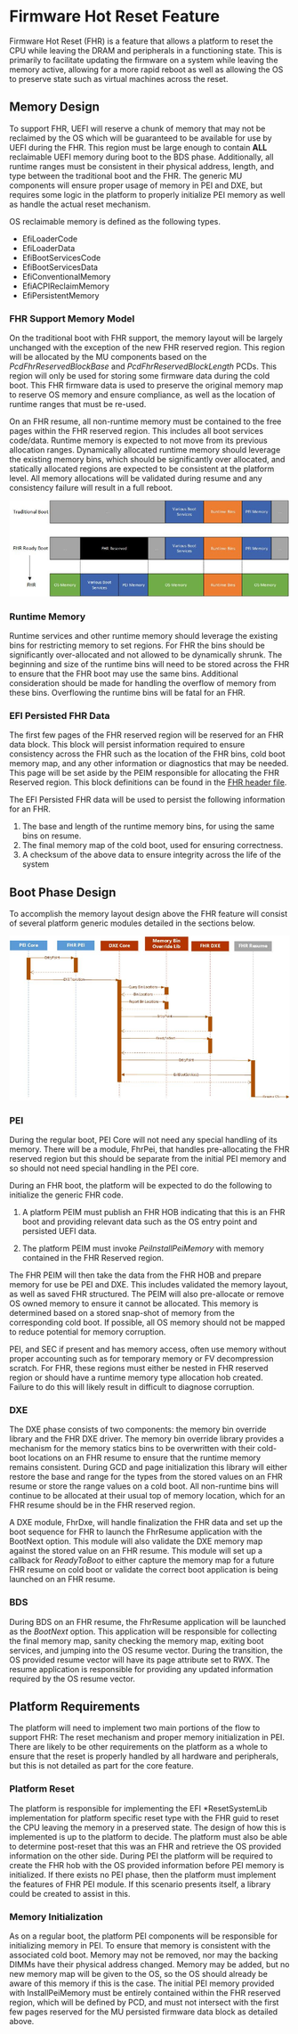 # Firmware Hot Reset Feature

Firmware Hot Reset (FHR) is a feature that allows a platform to reset the CPU
while leaving the DRAM and peripherals in a functioning state. This is primarily
to facilitate updating the firmware on a system while leaving the memory active,
allowing for a more rapid reboot as well as allowing the OS to preserve state such
as virtual machines across the reset.

## Memory Design

To support FHR, UEFI will reserve a chunk of memory that may not be reclaimed by the
OS which will be guaranteed to be available for use by UEFI during the FHR. This
region must be large enough to contain __ALL__ reclaimable UEFI memory during
boot to the BDS phase. Additionally, all runtime ranges must be consistent in
their physical address, length, and type between the traditional boot and the
FHR. The generic MU components will ensure proper usage of memory in PEI and DXE,
but requires some logic in the platform to properly initialize PEI memory as well
as handle the actual reset mechanism.

OS reclaimable memory is defined as the following types.

- EfiLoaderCode
- EfiLoaderData
- EfiBootServicesCode
- EfiBootServicesData
- EfiConventionalMemory
- EfiACPIReclaimMemory
- EfiPersistentMemory

### FHR Support Memory Model

On the traditional boot with FHR support, the memory layout will be largely
unchanged with the exception of the new FHR reserved region. This region will be
allocated by the MU components based on the _PcdFhrReservedBlockBase_ and
_PcdFhrReservedBlockLength_ PCDs. This region will only be used for storing some
firmware data during the cold boot. This FHR firmware data is used to preserve
the original memory map to reserve OS memory and ensure compliance, as well as
the location of runtime ranges that must be re-used.

On an FHR resume, all non-runtime memory must be contained to the free pages
within the FHR reserved region. This includes all boot services code/data.
Runtime memory is expected to not move from its previous allocation ranges.
Dynamically allocated runtime memory should leverage the existing memory bins,
which should be significantly over allocated, and statically allocated regions
are expected to be consistent at the platform level. All memory allocations will
be validated during resume and any consistency failure will result in a full
reboot.

![FHR Memory](./Images/fhr_memory_mu.jpg)

### Runtime Memory

Runtime services and other runtime memory should leverage the existing bins for
restricting memory to set regions. For FHR the bins should be significantly
over-allocated and not allowed to be dynamically shrunk. The beginning and size
of the runtime bins will need to be stored across the FHR to ensure that the FHR
boot may use the same bins. Additional consideration should be made for handling
the overflow of memory from these bins. Overflowing the runtime bins will be
fatal for an FHR.

### EFI Persisted FHR Data

The first few pages of the FHR reserved region will be reserved for an FHR data block.
This block will persist information required to ensure consistency across the FHR
such as the location of the FHR bins, cold boot memory map, and any other
information or diagnostics that may be needed. This page will be set aside by the
PEIM responsible for allocating the FHR Reserved region. This block definitions
can be found in the [FHR header file](../Include/Fhr.h).

The EFI Persisted FHR data will be used to persist the following information for
an FHR.

1. The base and length of the runtime memory bins, for using the same bins on resume.
1. The final memory map of the cold boot, used for ensuring correctness.
1. A checksum of the above data to ensure integrity across the life of the system

## Boot Phase Design

To accomplish the memory layout design above the FHR feature will consist of
several platform generic modules detailed in the sections below.

![FHR Flow](./Images/fhr_flow_mu.jpg)

### PEI

During the regular boot, PEI Core will not need any special handling of its
memory. There will be a module, FhrPei, that handles pre-allocating the FHR
reserved region but this should be separate from the initial PEI memory and so
should not need special handling in the PEI core.

During an FHR boot, the platform will be expected to do the following to
initialize the generic FHR code.

1. A platform PEIM must publish an FHR HOB indicating that this is an FHR boot
and providing relevant data such as the OS entry point and persisted UEFI data.

1. The platform PEIM must invoke _PeiInstallPeiMemory_ with memory contained in
the FHR Reserved region.

The FHR PEIM will then take the data from the FHR HOB and prepare memory for use
be PEI and DXE. This includes validated the memory layout, as well as saved FHR
structured. The PEIM will also pre-allocate or remove OS owned memory to ensure
it cannot be allocated. This memory is determined based on a stored snap-shot of
memory from the corresponding cold boot. If possible, all OS memory should not
be mapped to reduce potential for memory corruption.

PEI, and SEC if present and has memory access, often use memory without proper
accounting such as for temporary memory or FV decompression scratch. For FHR,
these regions must either be nested in FHR reserved region or should have a
runtime memory type allocation hob created. Failure to do this will likely result
in difficult to diagnose corruption.

### DXE

The DXE phase consists of two components: the memory bin override library and the
FHR DXE driver. The memory bin override library provides a mechanism for the memory
statics bins to be overwritten with their cold-boot locations on an FHR resume to
ensure that the runtime memory remains consistent. During GCD and page
initialization this library will either restore the base and range for the types
from the stored values on an FHR resume or store the range values on a cold boot.
All non-runtime bins will continue to be allocated at their usual top of memory
location, which for an FHR resume should be in the FHR reserved region.

A DXE module, FhrDxe, will handle finalization the FHR data and set up the boot
sequence for FHR to launch the FhrResume application with the BootNext option.
This module will also validate the DXE memory map against the stored value on an
FHR resume. This module will set up a callback for _ReadyToBoot_ to either capture
the memory map for a future FHR resume on cold boot or validate the correct boot
application is being launched on an FHR resume.

### BDS

During BDS on an FHR resume, the FhrResume application will be launched
as the _BootNext_ option. This application will be responsible for collecting
the final memory map, sanity checking the memory map, exiting boot services, and
jumping into the OS resume vector. During the transition, the OS provided resume
vector will have its page attribute set to RWX. The resume application is
responsible for providing any updated information required by the OS resume
vector.

## Platform Requirements

The platform will need to implement two main portions of the flow to support FHR:
The reset mechanism and proper memory initialization in PEI. There are likely to
be other requirements on the platform as a whole to ensure that the reset is
properly handled by all hardware and peripherals, but this is not detailed as
part for the core feature.

### Platform Reset

The platform is responsible for implementing the EFI *ResetSystemLib implementation
for platform specific reset type with the FHR guid to reset the CPU leaving the
memory in a preserved state. The design of how this is implemented is up to the
platform to decide. The platform must also be able to determine post-reset that
this was an FHR and retrieve the OS provided information on the other side. During
PEI the platform will be required to create the FHR hob with the OS provided
information before PEI memory is initialized. If there exists no PEI phase, then
the platform must implement the features of FHR PEI module. If this scenario
presents itself, a library could be created to assist in this.

### Memory Initialization

As on a regular boot, the platform PEI components will be responsible for
initializing memory in PEI. To ensure that memory is consistent with the associated
cold boot. Memory may not be removed, nor may the backing DIMMs have their physical
address changed. Memory may be added, but no new memory map will be given to the
OS, so the OS should already be aware of this memory if this is the case. The
initial PEI memory provided with InstallPeiMemory must be entirely contained
within the FHR reserved region, which will be defined by PCD, and must not
intersect with the first few pages reserved for the MU persisted firmware data
block as detailed above.
